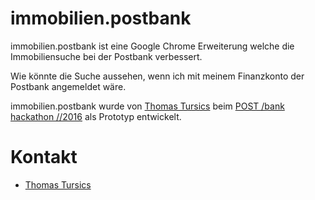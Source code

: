 # immobilien.postbank

immobilien.postbank ist eine Google Chrome Erweiterung welche die Immobiliensuche bei der Postbank verbessert.

Wie könnte die Suche aussehen, wenn ich mit meinem Finanzkonto der Postbank angemeldet wäre.

immobilien.postbank wurde von [Thomas Tursics](http://github.com/tursics) beim [POST /bank hackathon //2016](http://hack.institute/events/post/bank/wo/berlin/) als Prototyp entwickelt.

# Kontakt

* [Thomas Tursics](https://www.xing.com/profile/Thomas_Tursics)
